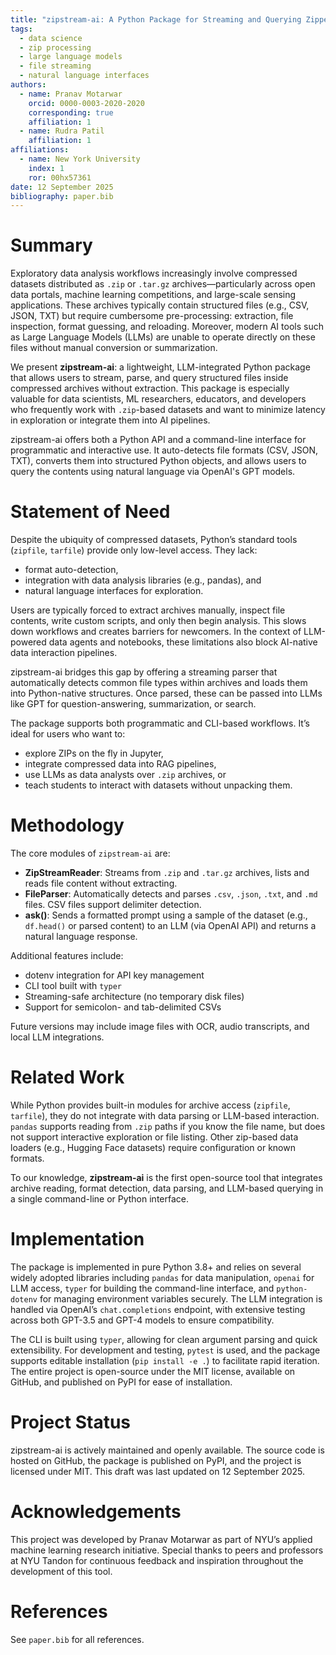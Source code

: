 ```yaml
---
title: "zipstream-ai: A Python Package for Streaming and Querying Zipped Datasets with LLMs"
tags:
  - data science
  - zip processing
  - large language models
  - file streaming
  - natural language interfaces
authors:
  - name: Pranav Motarwar
    orcid: 0000-0003-2020-2020
    corresponding: true
    affiliation: 1
  - name: Rudra Patil
    affiliation: 1
affiliations:
  - name: New York University
    index: 1
    ror: 00hx57361
date: 12 September 2025
bibliography: paper.bib
---
```


# Summary

Exploratory data analysis workflows increasingly involve compressed datasets distributed as `.zip` or `.tar.gz` archives—particularly across open data portals, machine learning competitions, and large-scale sensing applications. These archives typically contain structured files (e.g., CSV, JSON, TXT) but require cumbersome pre-processing: extraction, file inspection, format guessing, and reloading. Moreover, modern AI tools such as Large Language Models (LLMs) are unable to operate directly on these files without manual conversion or summarization.

We present **zipstream-ai**: a lightweight, LLM-integrated Python package that allows users to stream, parse, and query structured files inside compressed archives without extraction. This package is especially valuable for data scientists, ML researchers, educators, and developers who frequently work with `.zip`-based datasets and want to minimize latency in exploration or integrate them into AI pipelines.

zipstream-ai offers both a Python API and a command-line interface for programmatic and interactive use. It auto-detects file formats (CSV, JSON, TXT), converts them into structured Python objects, and allows users to query the contents using natural language via OpenAI's GPT models.

# Statement of Need

Despite the ubiquity of compressed datasets, Python’s standard tools (`zipfile`, `tarfile`) provide only low-level access. They lack:

- format auto-detection,
- integration with data analysis libraries (e.g., pandas), and
- natural language interfaces for exploration.

Users are typically forced to extract archives manually, inspect file contents, write custom scripts, and only then begin analysis. This slows down workflows and creates barriers for newcomers. In the context of LLM-powered data agents and notebooks, these limitations also block AI-native data interaction pipelines.

zipstream-ai bridges this gap by offering a streaming parser that automatically detects common file types within archives and loads them into Python-native structures. Once parsed, these can be passed into LLMs like GPT for question-answering, summarization, or search.

The package supports both programmatic and CLI-based workflows. It’s ideal for users who want to:

- explore ZIPs on the fly in Jupyter,
- integrate compressed data into RAG pipelines,
- use LLMs as data analysts over `.zip` archives, or
- teach students to interact with datasets without unpacking them.

# Methodology

The core modules of `zipstream-ai` are:

- **ZipStreamReader**: Streams from `.zip` and `.tar.gz` archives, lists and reads file content without extracting.
- **FileParser**: Automatically detects and parses `.csv`, `.json`, `.txt`, and `.md` files. CSV files support delimiter detection.
- **ask()**: Sends a formatted prompt using a sample of the dataset (e.g., `df.head()` or parsed content) to an LLM (via OpenAI API) and returns a natural language response.

Additional features include:

- dotenv integration for API key management
- CLI tool built with `typer`
- Streaming-safe architecture (no temporary disk files)
- Support for semicolon- and tab-delimited CSVs

Future versions may include image files with OCR, audio transcripts, and local LLM integrations.

# Related Work

While Python provides built-in modules for archive access (`zipfile`, `tarfile`), they do not integrate with data parsing or LLM-based interaction. `pandas` supports reading from `.zip` paths if you know the file name, but does not support interactive exploration or file listing. Other zip-based data loaders (e.g., Hugging Face datasets) require configuration or known formats.

To our knowledge, **zipstream-ai** is the first open-source tool that integrates archive reading, format detection, data parsing, and LLM-based querying in a single command-line or Python interface.

# Implementation

The package is implemented in pure Python 3.8+ and relies on several widely adopted libraries including `pandas` for data manipulation, `openai` for LLM access, `typer` for building the command-line interface, and `python-dotenv` for managing environment variables securely. The LLM integration is handled via OpenAI’s `chat.completions` endpoint, with extensive testing across both GPT-3.5 and GPT-4 models to ensure compatibility.

The CLI is built using `typer`, allowing for clean argument parsing and quick extensibility. For development and testing, `pytest` is used, and the package supports editable installation (`pip install -e .`) to facilitate rapid iteration. The entire project is open-source under the MIT license, available on GitHub, and published on PyPI for ease of installation.

# Project Status

zipstream-ai is actively maintained and openly available. The source code is hosted on GitHub, the package is published on PyPI, and the project is licensed under MIT. This draft was last updated on 12 September 2025.

# Acknowledgements

This project was developed by Pranav Motarwar as part of NYU’s applied machine learning research initiative. Special thanks to peers and professors at NYU Tandon for continuous feedback and inspiration throughout the development of this tool.

# References

See `paper.bib` for all references.


